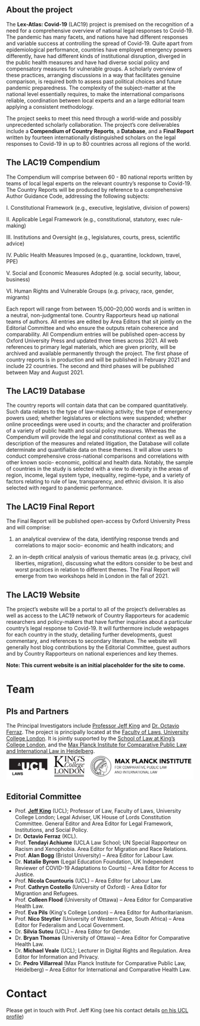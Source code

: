 ## About the project
The **Lex-Atlas: Covid-19** (LAC19) project is premised on the recognition of a need for a comprehensive overview of national legal responses to Covid-19. The pandemic has many facets, and nations have had different responses and variable success at controlling the spread of Covid-19. Quite apart from epidemiological performance, countries have employed emergency powers differently, have had different kinds of institutional disruption, diverged in the public health measures and have had diverse social policy and compensatory measures for vulnerable groups. A scholarly overview of these practices, arranging discussions in a way that facilitates genuine comparison, is required both to assess past political choices and future pandemic preparedness. The complexity of the subject-matter at the national level essentially requires, to make the international comparisons reliable, coordination between local experts and an a large editorial team applying a consistent methodology. 

The project seeks to meet this need through a world-wide and possibly unprecedented scholarly collaboration. The project’s core deliverables include a **Compendium of Country Reports**, a **Database**, and a **Final Report** written by fourteen internationally distinguished scholars on the legal responses to Covid-19 in up to 80 countries across all regions of the world.

## The LAC19 Compendium
The Compendium will comprise between 60 - 80 national reports written by teams of local legal experts on the relevant country’s response to Covid-19. The Country Reports will be produced by reference to a comprehensive Author Guidance Code, addressing the following subjects: 

I. Constitutional Framework (e.g., executive, legislative, division of powers)  

II. Applicable Legal Framework (e.g., constitutional, statutory, exec rule-making)  

III. Institutions and Oversight (e.g., legislatures, courts, press, scientific advice)  

IV. Public Health Measures Imposed (e.g., quarantine, lockdown, travel, PPE)  

V. Social and Economic Measures Adopted (e.g. social security, labour, business)  

VI. Human Rights and Vulnerable Groups (e.g. privacy, race, gender, migrants)  

Each report will range from between 15,000–20,000 words and is written in a neutral, non-judgmental tone.  Country Rapporteurs head up national teams of authors.  All entries are edited by Area Editors that sit jointly on the Editorial Committee and who ensure the outputs retain coherence and comparability.  All Compendium entries will be published open-access by Oxford University Press and updated three times across 2021.  All web references to primary legal materials, which are given priority, will be archived and available permanently through the project. The first phase of country reports is in production and will be published in February 2021 and include 22 countries.  The second and third phases will be published between May and August 2021. 

## The LAC19 Database
The country reports will contain data that can be compared quantitatively. Such data relates to the type of law-making activity; the type of emergency powers used; whether legislatures or elections were suspended; whether online proceedings were used in courts; and the character and proliferation of a variety of public health and social policy measures.  Whereas the Compendium will provide the legal and constitutional context as well as a description of the measures and related litigation, the Database will collate determinate and quantifiable data on these themes. It will allow users to conduct comprehensive cross-national comparisons and correlations with other known socio- economic, political and health data. Notably, the sample of countries in the study is selected with a view to diversity in the areas of region, income, legal system type, inequality, regime-type, and a variety of factors relating to rule of law, transparency, and ethnic division. It is also selected with regard to pandemic performance. 

## The LAC19 Final Report
The Final Report will be published open-access by Oxford University Press and will comprise:  

1. an analytical overview of the data, identifying response trends and correlations to major socio- economic and health indicators; and 

2. an in-depth critical analysis of various thematic areas (e.g. privacy, civil liberties, migration), discussing what the editors consider to be best and worst practices in relation to different themes.  The Final Report will emerge from two workshops held in London in the fall of 2021.  

## The LAC19 Website
The project’s website will be a portal to all of the project’s deliverables as well as access to the LAC19 network of Country Rapporteurs for academic researchers and policy-makers that have further inquiries about a particular country’s legal response to Covid-19.  It will furthermore include webpages for each country in the study, detailing further developments, guest commentary, and references to secondary literature.  The website will generally host blog contributions by the Editorial Committee, guest authors and by Country Rapporteurs on national experiences and key themes. 

**Note: This current website is an initial placeholder for the site to come.**

# Team
## PIs and Partners
The Principal Investigators include [Professor Jeff King](https://www.ucl.ac.uk/laws/people/prof-jeff-king) and [Dr. Octavio Ferraz](https://www.kcl.ac.uk/people/dr-octavio-ferraz).  The project is principally located at the [Faculty of Laws, University College London](https://laws.ucl.ac.uk).  It is jointly supported by the [School of Law at King’s College London](https://www.kcl.ac.uk/law), and the [Max Planck Institute for Comparative Public Law and International Law in Heidelberg](https://www.mpil.de/en/pub/news.cfm).   
![logos](/img/logos.png)
## Editorial Committee
* Prof. [**Jeff King**](https://www.ucl.ac.uk/laws/people/prof-jeff-king) (UCL); Professor of Law, Faculty of Laws, University College London; Legal Adviser, UK House of Lords Constitution Committee. General Editor and Area Editor for Legal Framework, Institutions, and Social Policy.
* Dr. **Octavio Ferraz** (KCL).
* Prof. **Tendayi Achiume** (UCLA Law School; UN Special Rapporteur on Racism and Xenophobia. Area Editor for Migration and Race Relations.  
* Prof. **Alan Bogg** (Bristol University) – Area Editor for Labour Law.
* Dr. **Natalie Byrom** (Legal Education Foundation, UK Independent Reviewer of COVID-19 Adaptations to Courts) – Area Editor for Access to Justice.
* Prof. **Nicola Countouris** (UCL) – Area Editor for Labour Law.
* Prof. **Cathryn Costello** (University of Oxford) - Area Editor for Migrantion and Refugees.  
* Prof. **Colleen Flood** (University of Ottawa) – Area Editor for Comparative Health Law.
* Prof. **Eva Pils** (King's College London) – Area Editor for Authoritarianism.
* Prof. **Nico Steytler** (University of Western Cape, South Africa) – Area Editor for Federalism and Local Government.
* Dr. **Silvia Suteu** (UCL) – Area Editor for Gender.
* Dr. **Bryan Thomas** (University of Ottawa) – Area Editor for Comparative Health Law.
* Dr. **Michael Veale** (UCL); Lecturer in Digital Rights and Regulation. Area Editor for Information and Privacy. 
* Dr. **Pedro Villarreal** (Max Planck Institute for Comparative Public Law, Heidelberg) – Area Editor for International and Comparative Health Law.

# Contact
Please get in touch with Prof. Jeff King (see his contact details [on his UCL profile](https://www.ucl.ac.uk/laws/people/prof-jeff-king))

